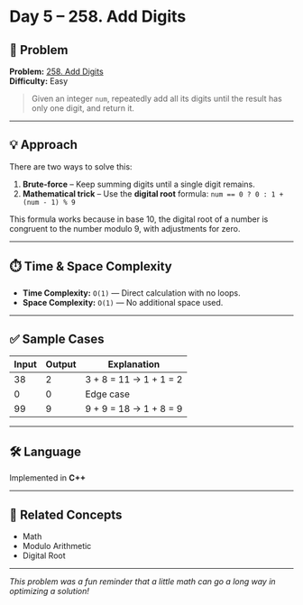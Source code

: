 # Day 5 – 258. Add Digits

## 🧩 Problem

**Problem:** [258. Add Digits](https://leetcode.com/problems/add-digits/)  
**Difficulty:** Easy

> Given an integer `num`, repeatedly add all its digits until the result has only one digit, and return it.

---

## 💡 Approach

There are two ways to solve this:

1. **Brute-force** – Keep summing digits until a single digit remains.
2. **Mathematical trick** – Use the **digital root** formula: `num == 0 ? 0 : 1 + (num - 1) % 9`

This formula works because in base 10, the digital root of a number is congruent to the number modulo 9, with adjustments for zero.

---

## ⏱️ Time & Space Complexity

- **Time Complexity:** `O(1)` — Direct calculation with no loops.
- **Space Complexity:** `O(1)` — No additional space used.

---

## ✅ Sample Cases

| Input | Output | Explanation                      |
|-------|--------|----------------------------------|
| 38    | 2      | 3 + 8 = 11 → 1 + 1 = 2           |
| 0     | 0      | Edge case                        |
| 99    | 9      | 9 + 9 = 18 → 1 + 8 = 9           |

---

## 🛠️ Language

Implemented in **C++**

---

## 🔗 Related Concepts

- Math
- Modulo Arithmetic
- Digital Root

---

_This problem was a fun reminder that a little math can go a long way in optimizing a solution!_
